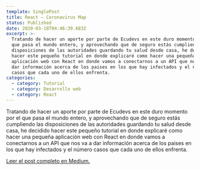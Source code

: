 ```yaml
---
template: SinglePost
title: React — Coronavirus Map
status: Published
date: 2020-03-18T04:46:39.683Z
excerpt: >-
  Tratando de hacer un aporte por parte de Ecudevs en este duro momento por el
  que pasa el mundo entero, y aprovechando que de seguro estás cumpliendo las
  disposiciones de las autoridades guardando tu salud desde casa, he decidido
  hacer este pequeño tutorial en donde explicaré como hacer una pequeña
  aplicación web con React en donde vamos a conectarnos a un API que nos va a
  dar información acerca de los paises en los que hay infectados y el número
  casos que cada uno de ellos enfrenta.
categories:
  - category: Tutorial
  - category: Desarrollo web
  - category: React
---
```

Tratando de hacer un aporte por parte de Ecudevs en este duro momento por el que pasa el mundo entero, y aprovechando que de seguro estás cumpliendo las disposiciones de las autoridades guardando tu salud desde casa, he decidido hacer este pequeño tutorial en donde explicaré como hacer una pequeña aplicación web con React en donde vamos a conectarnos a un API que nos va a dar información acerca de los paises en los que hay infectados y el número casos que cada uno de ellos enfrenta.

[Leer el post completo en Medium.](https://medium.com/@thianlopezz/react-coronavirus-map-8c0c90a3a5a8)
